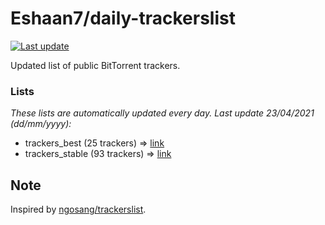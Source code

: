 
# Eshaan7/daily-trackerslist 

[![Last update](https://img.shields.io/badge/Last%20update-23/04/2021-blue.svg)](#)

Updated list of public BitTorrent trackers.

### Lists
*These lists are automatically updated every day. Last update 23/04/2021 (_dd/mm/yyyy_):*

* trackers_best (25 trackers) => [link](https://raw.githubusercontent.com/eshaan7/daily-trackerslist/master/trackers_best.txt)
* trackers_stable (93 trackers) => [link](https://raw.githubusercontent.com/eshaan7/daily-trackerslist/master/trackers_stable.txt)

## Note

Inspired by [ngosang/trackerslist](https://github.com/ngosang/trackerslist).

